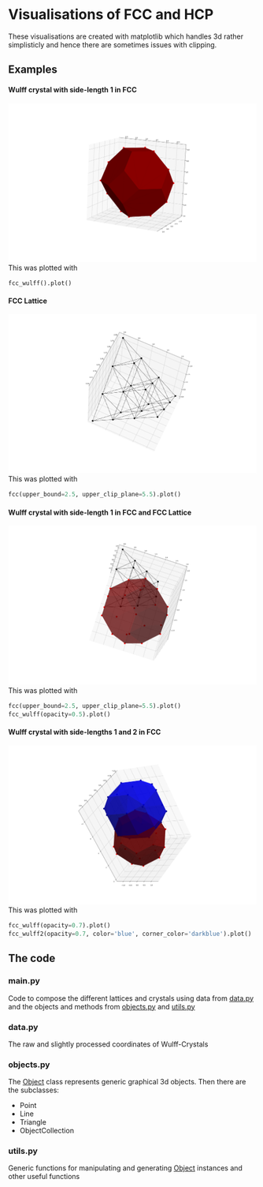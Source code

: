 # Visualisations of FCC and HCP

These visualisations are created with matplotlib which handles 3d rather simplisticly and hence there are sometimes issues with clipping.

## Examples

#### Wulff crystal with side-length 1 in FCC
![Wulff crystal with side-length 1 in FCC](examples/FCC_Wulff1.png)
This was plotted with
```python
fcc_wulff().plot()
```

#### FCC Lattice
![FCC Lattice](examples/FCC.png)
This was plotted with
```python
fcc(upper_bound=2.5, upper_clip_plane=5.5).plot()
```

#### Wulff crystal with side-length 1 in FCC and FCC Lattice
![Wulff crystal with side-length 1 in FCC and FCC Lattice](examples/FCC_and_FCC_Wulff1.png)
This was plotted with
```python
fcc(upper_bound=2.5, upper_clip_plane=5.5).plot()
fcc_wulff(opacity=0.5).plot()
```

#### Wulff crystal with side-lengths 1 and 2 in FCC
![Wulff crystal with side-lengths 1 and 2 in FCC](examples/FCC_Wulff1_Wulff2.png)
This was plotted with
```python
fcc_wulff(opacity=0.7).plot()
fcc_wulff2(opacity=0.7, color='blue', corner_color='darkblue').plot()
```

## The code

### main.py

Code to compose the different lattices and crystals using data from [data.py](#datapy) and the objects and methods from [objects.py](#objectspy) and [utils.py](#utilspy)

### data.py

The raw and slightly processed coordinates of Wulff-Crystals

### objects.py

The [Object](objects.py#L9) class represents generic graphical 3d objects. Then there are the subclasses:
- Point
- Line
- Triangle
- ObjectCollection

### utils.py

Generic functions for manipulating and generating [Object](objects.py#L9) instances and other useful functions